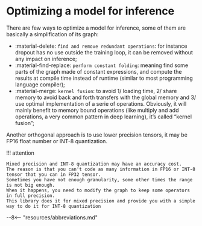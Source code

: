 # Optimizing a model for inference

There are few ways to optimize a model for inference, some of them are basically a simplification of its graph:

* :material-delete: `find and remove redundant operations`: for instance dropout has no use outside the training loop, it can be removed without any impact on inference;
* :material-find-replace: `perform constant folding`: meaning find some parts of the graph made of constant expressions, and compute the results at compile time instead of runtime (similar to most programming language compiler);
* :material-merge: `kernel fusion`: to avoid 1/ loading time, 2/ share memory to avoid back and forth transfers with the global memory and 3/ use optimal implementation of a serie of operations. Obviously, it will mainly benefit to memory bound operations (like multiply and add operations, a very common pattern in deep learning), it’s called “kernel fusion”;

Another orthogonal approach is to use lower precision tensors, it may be FP16 float number or INT-8 quantization.

!!! attention

    Mixed precision and INT-8 quantization may have an accuracy cost.
    The reason is that you can't code as many information in FP16 or INT-8 tensor that you can in FP32 tensor.  
    Sometimes you have not enough granularity, some other times the range is not big enough.
    When it happens, you need to modify the graph to keep some operators in full precision.  
    This library does it for mixed precision and provide you with a simple way to do it for INT-8 quantization

--8<-- "resources/abbreviations.md"